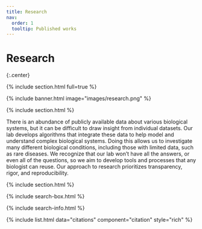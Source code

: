 ```yaml
---
title: Research
nav:
  order: 1
  tooltip: Published works
---
```


# <i class="fas fa-microscope"></i>Research

{:.center}

{% include section.html full=true %}

{% include banner.html image="images/research.png" %}

{% include section.html %}

There is an abundance of publicly available data about various biological systems, but it can be difficult to draw insight from individual datasets. Our lab develops algorithms that integrate these data to help model and understand complex biological systems. Doing this allows us to investigate many different biological conditions, including those with limited data, such as rare diseases. We recognize that our lab won’t have all the answers, or even all of the questions, so we aim to develop tools and processes that any biologist can reuse. Our approach to research prioritizes transparency, rigor, and reproducibility.

{% include section.html %}

{% include search-box.html %}

{% include search-info.html %}

{% include list.html data="citations" component="citation" style="rich" %}
